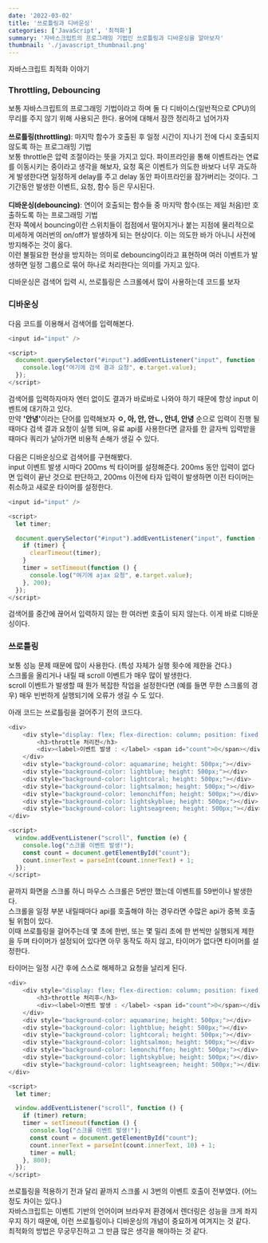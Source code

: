 ```yaml
---
date: '2022-03-02'
title: '쓰로틀링과 디바운싱'
categories: ['JavaScript', '최적화']
summary: '자바스크립트의 프로그래밍 기법인 쓰로틀링과 디바운싱을 알아보자'
thumbnail: './javascript_thumbnail.png'
---
```


자바스크립트 최적화 이야기

### Throttling, Debouncing

보통 자바스크립트의 프로그래밍 기법이라고 하며 둘 다 디바이스(일반적으로 CPU)의 무리를 주지 않기 위해 사용되곤 한다. 용어에 대해서 잠깐 정리하고 넘어가자
<br/><br/>
<b>쓰로틀링(throttling)</b>: 마지막 함수가 호출된 후 일정 시간이 지나기 전에 다시 호출되지 않도록 하는 프로그래밍 기법  
보통 throttle은 압력 조절이라는 뜻을 가지고 있다. 파이프라인을 통해 이벤트라는 연료를 이동시키는 중이라고 생각을 해보자, 요청 혹은 이벤트가 의도한 바보다 너무 과도하게 발생한다면 일정하게 delay를 주고 delay 동안 파이프라인을 잠가버리는 것이다. 그 기간동안 발생한 이벤트, 요청, 함수 등은 무시된다.
<br/><br/>
<b>디바운싱(debouncing)</b>: 연이어 호출되는 함수들 중 마지막 함수(또는 제일 처음)만 호출하도록 하는 프로그래밍 기법  
전자 쪽에서 bouncing이란 스위치들이 접점에서 떨어지거나 붙는 지점에 물리적으로 미세하게 여러번의 on/off가 발생하게 되는 현상이다. 이는 의도한 바가 아니니 사전에 방지해주는 것이 옳다.  
이런 불필요한 현상을 방지하는 의미로 debouncing이라고 표현하며 여러 이벤트가 발생하면 일정 그룹으로 묶어 하나로 처리한다는 의미를 가지고 있다.

디바운싱은 검색어 입력 시, 쓰로틀링은 스크롤에서 많이 사용하는데 코드를 보자

### 디바운싱

다음 코드를 이용해서 검색어를 입력해본다.

```javascript
<input id="input" />

<script>
  document.querySelector("#input").addEventListener("input", function (e) {
    console.log("여기에 검색 결과 요청", e.target.value);
  });
</script>
```

검색어를 입력하자마자 엔터 없이도 결과가 바로바로 나와야 하기 때문에 항상 input 이벤트에 대기하고 있다.  
만약 <b>'안녕'</b>이라는 단어를 입력해보자 <b>ㅇ, 아, 안, 안ㄴ, 안녀, 안녕</b> 순으로 입력이 진행 될때마다 검색 결과 요청이 실행 되며, 유료 api를 사용한다면 글자를 한 글자씩 입력받을 때마다 쿼리가 날아가면 비용적 손해가 생길 수 있다.
<br/><br/>
다음은 디바운싱으로 검색어를 구현해봤다.  
input 이벤트 발생 시마다 200ms 씩 타이머를 설정해준다. 200ms 동안 입력이 없다면 입력이 끝난 것으로 판단하고, 200ms 이전에 타자 입력이 발생하면 이전 타이머는 취소하고 새로운 타이머를 설정한다.

```javascript
<input id="input" />

<script>
  let timer;

  document.querySelector("#input").addEventListener("input", function (e) {
    if (timer) {
      clearTimeout(timer);
    }
    timer = setTimeout(function () {
      console.log("여기에 ajax 요청", e.target.value);
    }, 200);
  });
</script>
```

검색어를 중간에 끊어서 입력하지 않는 한 여러번 호출이 되지 않는다. 이게 바로 디바운싱이다.

### 쓰로틀링

보통 성능 문제 때문에 많이 사용한다. (특성 자체가 실행 횟수에 제한을 건다.)  
스크롤을 올리거나 내릴 때 scroll 이벤트가 매우 많이 발생한다.  
scroll 이벤트가 발생할 때 뭔가 복잡한 작업을 설정한다면 (예를 들면 무한 스크롤의 경우) 매우 빈번하게 실행되기에 오류가 생길 수 도 있다.

아래 코드는 쓰로틀링을 걸어주기 전의 코드다.

```javascript
<div>
    <div style="display: flex; flex-direction: column; position: fixed;">
        <h3>throttle 처리전</h3>
        <div><label>이벤트 발생 : </label> <span id="count">0</span></div>
    </div>
    <div style="background-color: aquamarine; height: 500px;"></div>
    <div style="background-color: lightblue; height: 500px;"></div>
    <div style="background-color: lightcoral; height: 500px;"></div>
    <div style="background-color: lightsalmon; height: 500px;"></div>
    <div style="background-color: lemonchiffon; height: 500px;"></div>
    <div style="background-color: lightskyblue; height: 500px;"></div>
    <div style="background-color: lightseagreen; height: 500px;"></div>
</div>

<script>
  window.addEventListener("scroll", function (e) {
    console.log("스크롤 이벤트 발생!");
    const count = document.getElementById("count");
    count.innerText = parseInt(count.innerText) + 1;
  });
</script>
```

끝까지 화면을 스크롤 하니 마우스 스크롤은 5번만 했는데 이벤트를 59번이나 발생한다.  
스크롤을 일정 부분 내릴때마다 api를 호출해야 하는 경우라면 수많은 api가 중복 호출될 위험이 있다.  
이때 쓰로틀링을 걸어주는데 몇 초에 한번, 또는 몇 밀리 초에 한 번씩만 실행되게 제한을 두며
타이머가 설정되어 있다면 아무 동작도 하지 않고, 타이머가 없다면 타이머를 설정한다.

타이머는 일정 시간 후에 스스로 해제하고 요청을 날리게 된다.

```javascript
<div>
    <div style="display: flex; flex-direction: column; position: fixed;">
        <h3>throttle 처리후</h3>
        <div><label>이벤트 발생 : </label> <span id="count">0</span></div>
    </div>
    <div style="background-color: aquamarine; height: 500px;"></div>
    <div style="background-color: lightblue; height: 500px;"></div>
    <div style="background-color: lightcoral; height: 500px;"></div>
    <div style="background-color: lightsalmon; height: 500px;"></div>
    <div style="background-color: lemonchiffon; height: 500px;"></div>
    <div style="background-color: lightskyblue; height: 500px;"></div>
    <div style="background-color: lightseagreen; height: 500px;"></div>
</div>

<script>
  let timer;

  window.addEventListener("scroll", function () {
    if (timer) return;
    timer = setTimeout(function () {
      console.log("스크롤 이벤트 발생!");
      const count = document.getElementById("count");
      count.innerText = parseInt(count.innerText, 10) + 1;
      timer = null;
    }, 800);
  });
</script>
```

쓰로틀링을 적용하기 전과 달리 끝까지 스크롤 시 3번의 이벤트 호출이 전부였다. (어느정도 차이는 있다.)  
자바스크립트는 이벤트 기반의 언어이며 브라우저 환경에서 렌더링은 성능을 크게 좌지우지 하기 때문에, 이런 쓰로틀링이나 디바운싱의 개념이 중요하게 여겨지는 것 같다.  
최적화의 방법은 무궁무진하고 그 만큼 많은 생각을 해야하는 것 같다.

